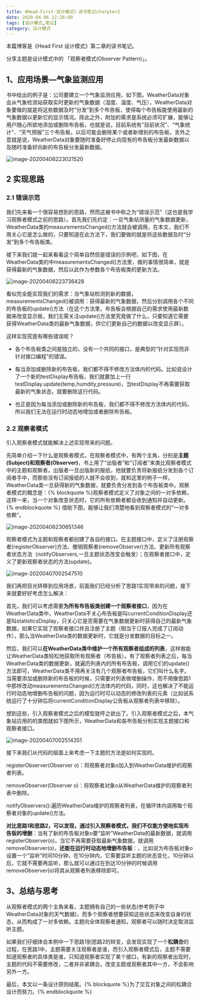 ```yaml
---
title: 《Head-First-设计模式》读书笔记charpter2
date: 2020-04-06 22:26:09
tags: [设计模式,笔记]
category: 设计模式 
---
```


本篇博客是《Head First 设计模式》第二章的读书笔记。

分享主题是设计模式中的 「观察者模式(Observer Pattern)」。



## 1、应用场景—气象监测应用

书中给出的例子是：公司要建立一个气象监测应用，如下图，WeatherData对象会从气象检测站获取实时更新的气象数据（湿度、温度、气压），WeatherData对象要做的就是将这些数据及时“分发”到多个布告板，使得每个布告板能使用最新的气象数据以更新它的显示情况。除此之外，附加的需求是系统必须可扩展，能够让用户随心所欲地添加或删除布告板，也就是说，目前系统有“目前状况”、“气象统计”、“天气预报”三个布告板，以后可能会删除某个或者新增别的布告板，言外之意就是说，WeatherData对象要随时准备好停止向现有的布告板分发最新数据以及随时准备好向新的布告板分发最新数据。

![image-20200406223021520](/images/image-20200406223021520.png)



## 2 实现思路

### 2.1 错误示范

我们先来看一个很容易想到的思路，然而这被书中称之为“错误示范”（这也是我学习观察者模式之前的思路）。首先我们先约定：一旦气象站测量的气象数据更新，WeatherData类的measurementsChanged()方法就会被调用，在本文，我们不用关心它是怎么做的，只要知道在此方法下，我们要做的就是将这些数据及时“分发”到多个布告板类。

接下来我们就一起来看看这个简单自然但是错误的示例吧，如下图，在WeatherData类的中measurementsChanged()方法里，做的事情很简单，就是获得最新的气象数据，然后以此作为参数各个布告板类的更新方法。

![image-20200406223736428](/images/image-20200406223736428.png)

看似完全能实现我们的需求：当气象站检测到新的数据，measurementsChanged()被调用：获得最新的气象数据，然后分别调用各个不同的布告板的update()方法（在这个方法里，布告板会根据自己的需求使用最新数据来改变显示板，我们无需关注update()方法里究竟做了什么，只要知道它需要获得WeatherData类的最新气象数据，供它们更新自己的数据以改变显示屏）。

这样实现究竟有哪些错误呢？

+ 各个布告板类之间是独立的，没有一个共同的接口，是典型的“针对实现而非针对接口编程”的错误。

+ 每当添加或删除新的布告板，我们都不得不修改方法体内的代码。比如说设计了一个新的testDisplay布告板，我们就要加上一行testDisplay.update(temp,humdity,pressure)，当testDisplay不再需要获取最新的气象状态，就要删除这行代码。
+ 也正是因为每当添加或删除新的布告板，我们都不得不修改方法体内的代码，所以我们无法在运行时动态地增加或者删除布告板。



### 2.2 观察者模式

引入观察者模式就能解决上述实现带来的问题。

先简单介绍一下什么是观察者模式，在观察者模式中，有两个主角，分别是**主题(Subject)**和**观察者(Observer)**，书上用了“出版者”和“订阅者”来类比观察者模式中的主题和观察者。出版者一旦出版新的报纸，他就要负责将新报纸分发到各个订阅者手中，而那些没有订阅报纸的人就不会收到，就和这里的例子一样，WeatherData类一旦获得新的气象数据，就要负责分发到各个布告板类中。观察者模式的概念是：{% blockquote %}观察者模式定义了对象之间的一对多依赖，这样一来，当一个对象改变状态时，它的所有依赖者都会收到通知并自动更新。{% endblockquote %} 借助下图，能够让我们清楚地看到观察者模式的“一对多依赖”。

![image-20200406230651346](/images/image-20200406230651346.png)

观察者模式为主题和观察者都创建了各自的接口。在主题接口中，定义了注册观察者(registerObserver)方法、撤销观察者(removeObserver)方法、更新所有观察者状态方法（notifyObservers,一旦主题状态改变会触发）；在观察者接口中，定义了更新观察者状态的方法(update)。

![image-20200407002547510](/images/image-20200407002547510.png)

我们再把目光转移到应用场景，前面我们已经分析了思路1实现带来的问题，接下来就要好好考虑怎么解决：

首先，我们可以考虑需要**为所有布告板类创建一个观察者接口**，因为在WeatherData类中，WeatherData不关心布告板是叫currentConditionDisplay还是叫statisticsDisplay，只关心它是否需要在气象数据更新时获得自己的最新气象数据，如果它实现了观察者接口并且注册了主题（相当于订报人完成了订阅动作），那么当WeatherData类的数据更新时，它就是分发数据的目标之一。

然后，我们可以**在WeatherData类中维护一个所有观察者组成的列表**，这样做能让WeatherData类轻松地获取所有观察者（布告板）。有了观察者列表之后，每当WeatherData类的数据更新，就遍历列表内的所有布告板，调用它们的update()方法即可，WeatherData类不用再关注有几个观察者布告板，它们叫什么名字。当需要添加或删除新的布告板的时候，只需要对列表做增删操作，而不用像思路1中那样改动measurementsChanged()方法体内的代码，同时，这也解决了不能运行时动态地增删布告板的问题，因为运行时可以动态的修改列表的元素（比如说系统运行了十分钟后将currentConditionDisplay公告板从观察者列表中移除）。

想到这些，引入观察者模式之后的模型就呼之欲出了。引入观察者模式之后，本气象站应用的的类图就如下图所示，WeatherData和各布告板分别实现主题接口和观察者接口。

![image-20200407002514351](/images/image-20200407002514351.png)

接下来我们从代码的层面上来考虑一下主题的方法是如何实现的。

registerObserver(Observer o)：将观察者对象o加入到WeatherData维护的观察者列表。

removeObserver(Observer o)：将观察者对象o从WeatherData维护的观察者列表中删除。

notifyObservers():遍历WeatherData维护的观察者列表，在循环体内调用每个观察者对象的update()方法。



**对比思路1和思路2，可以发现，通过引入观察者模式，我们不仅能方便地实现布告板的增删**：当有了新的布告板对象o要“监听”WeatherData的最新数据，就调用registerObserver(o)，当它不再需要获取最新气象数据，就调用removeObserver(o)，**还能在运行时动态地增删布告板**：，比如说为布告板对象o设置一个“监听”时间10分钟，在10分钟内，它需要监听主题的状态变化，10分钟以后，它就不需要再监听，那么就可以通过在到达10分钟的时候调用removeObserver(o)将其从观察者列表移除即可。



## 3、总结与思考

从观察者模式的两个主角来看，主题拥有自己的一些状态(参考例子中WeatherData对象的天气数据)，而多个观察者想要获知这些状态来改变自身的状态，从而构成了一对多依赖。主题向全体观察者通知，观察者可以随时决定取消监听主题。

如果我们仔细体会本例中一下思路1到思路2的转变，会发现实现了一个**松耦合**的过程，在思路1中，主题需要关注观察者是谁，而引入观察者模式后，主题不需要知道观察者的具体类是谁，只知道观察者实现了某个接口，有新的观察者出现时，主题的代码不需要修改，二者并非紧耦合。改变主题或观察者其中一方，不会影响另外一方。

最后，本文以一条设计原则结尾。{% blockquote %}为了交互对象之间的松耦合设计而努力。{% endblockquote %} 